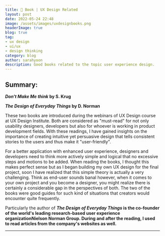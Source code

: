 ```yaml
---
title: 📖 Book | UX Design Related
layout: post
date: 2022-05-24 22:48
image: /assets/images/uxdesignbooks.png
headerImage: true
blog: true
tag:
- ux design
- ui/ux
- design thinking
category: blog
author: sarahyoon
description: Good books related to the topic user experience design.
---
```


## Summary:

<strong><i>Don't Make Me think</i> by S. Krug</strong>
<p><strong><i>The Design of Everyday Things</i> by D. Norman</strong></p>
    
These two books are introduced during the webinars of UX Design course at UX Design Institute.
Both are considered as "must-read" for not only usability designers, developers but also for whoever is working in product development fields.
With these readings, I have gained insights on the importance of creating intuitive yet persuasive design that tells consistent stories to the users and thus make it "user-friendly".

For a better application with enhanced user experience, designers and developers need to think more actively simple and logical that no excessive steps and motions to be added.
When reading the books, I thought this makes perfect sense but as I began building my own UX design for the final project, soon I have realized that this simple theory is actually a very challenging.
Think as end-user sounds banal however, when it comes to your own project and you become a designer, you might realize there is certainly a considerable gap in the perspectives of both.
The two of the books were good guides for such kind of situations that creators would encounter quite frequently.
<p>
Particularly the author of <strong><i>The Design of Everyday Things</i><strong> is the co-founder of the world's leading research-based user experience organization<strong>Nielson Norman Group</strong>.
    During and after the reading, I used to read articles from the company's websites as well.</p>
    

---

